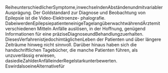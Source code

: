 ReiheunterschiedlicherSymptome,inwechselndenAbständenundmitvariablerAusprägung.
Der Goldstandard zur Diagnose und Beobachtung von Epilepsie ist die Video-Elektroenze-
phalografie. DabeiwerdenEpilepsiepatienteneinigeTagelangüberwachtwährendÄrztemit
verschiedenen Mitteln Anfälle auslösen, in der Hoffnung, genügend Informationen für eine
präziseDiagnoseundBehandlungzuerhalten. DiesesVerfahrenistjedochimtäglichenLeben
der Patienten und über längere Zeiträume hinweg nicht sinnvoll. Darüber hinaus haben sich
die handschriftlichen Tagebücher, die manche Patienten führen, als unzuverlässig erwiesen,
dasiedieZahlderAnfälleinderRegelstarkunterbewerten. EswirdalsoeineAlternativefür